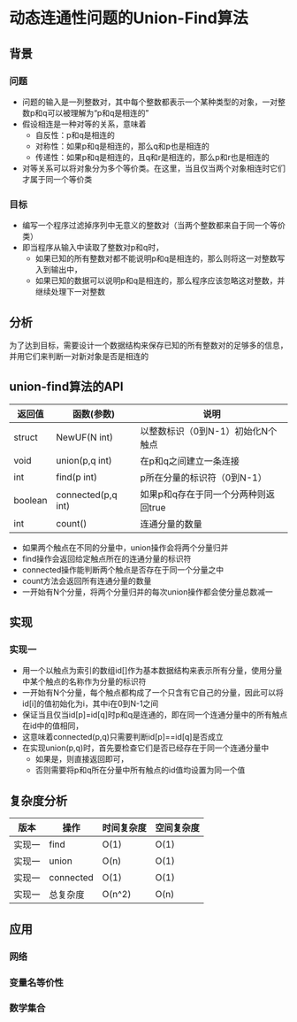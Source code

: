# 动态连通性问题的Union-Find算法
## 背景
### 问题
- 问题的输入是一列整数对，其中每个整数都表示一个某种类型的对象，一对整数p和q可以被理解为“p和q是相连的”
- 假设相连是一种对等的关系，意味着
  - 自反性：p和q是相连的
  - 对称性：如果p和q是相连的，那么q和p也是相连的
  - 传递性：如果p和q是相连的，且q和r是相连的，那么p和r也是相连的
- 对等关系可以将对象分为多个等价类。在这里，当且仅当两个对象相连时它们才属于同一个等价类
### 目标
- 编写一个程序过滤掉序列中无意义的整数对（当两个整数都来自于同一个等价类）
- 即当程序从输入中读取了整数对p和q时，
  - 如果已知的所有整数对都不能说明p和q是相连的，那么则将这一对整数写入到输出中，
  - 如果已知的数据可以说明p和q是相连的，那么程序应该忽略这对整数，并继续处理下一对整数

## 分析
为了达到目标，需要设计一个数据结构来保存已知的所有整数对的足够多的信息，并用它们来判断一对新对象是否是相连的 

## union-find算法的API

|返回值|函数(参数)|说明|
|---|---|---|
|struct|NewUF(N int)|以整数标识（0到N-1）初始化N个触点|
|void|union(p,q int)|在p和q之间建立一条连接|
|int|find(p int)|p所在分量的标识符（0到N-1）|
|boolean|connected(p,q int)|如果p和q存在于同一个分两种则返回true|
|int|count()|连通分量的数量|

- 如果两个触点在不同的分量中，union操作会将两个分量归并
- find操作会返回给定触点所在的连通分量的标识符
- connected操作能判断两个触点是否存在于同一个分量之中
- count方法会返回所有连通分量的数量
- 一开始有N个分量，将两个分量归并的每次union操作都会使分量总数减一

## 实现
### 实现一
- 用一个以触点为索引的数组id[]作为基本数据结构来表示所有分量，使用分量中某个触点的名称作为分量的标识符
- 一开始有N个分量，每个触点都构成了一个只含有它自己的分量，因此可以将id[i]的值初始化为i，其中i在0到N-1之间
- 保证当且仅当id[p]=id[q]时p和q是连通的，即在同一个连通分量中的所有触点在id中的值相同，
- 这意味着connected(p,q)只需要判断id[p]==id[q]是否成立
- 在实现union(p,q)时，首先要检查它们是否已经存在于同一个连通分量中
  - 如果是，则直接返回即可，
  - 否则需要将p和q所在分量中所有触点的id值均设置为同一个值
  
## 复杂度分析
|版本|操作|时间复杂度|空间复杂度|
|---|---|---|---|
|实现一|find|O(1)|O(1)|
|实现一|union|O(n)|O(1)|
|实现一|connected|O(1)|O(1)|
|实现一|总复杂度|O(n^2)|O(n)|

## 应用
### 网络
### 变量名等价性
### 数学集合